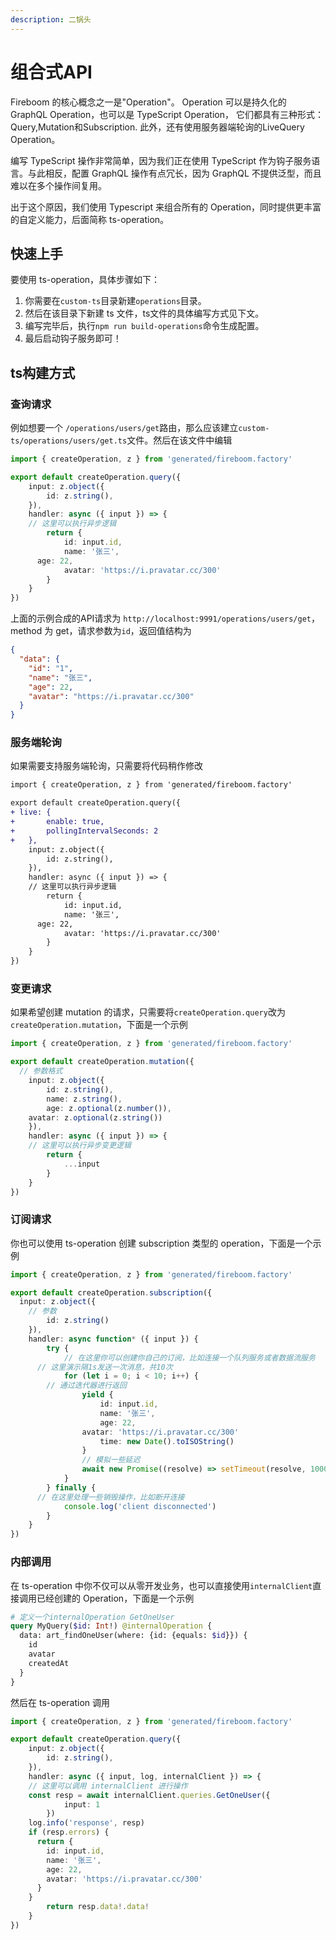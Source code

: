 ```yaml
---
description: 二锅头
---
```


# 组合式API

Fireboom 的核心概念之一是"Operation"。 Operation 可以是持久化的 GraphQL Operation，也可以是 TypeScript Operation， 它们都具有三种形式：Query,Mutation和Subscription. 此外，还有使用服务器端轮询的LiveQuery Operation。

编写 TypeScript 操作非常简单，因为我们正在使用 TypeScript 作为钩子服务语言。与此相反，配置 GraphQL 操作有点冗长，因为 GraphQL 不提供泛型，而且难以在多个操作间复用。

出于这个原因，我们使用 Typescript 来组合所有的 Operation，同时提供更丰富的自定义能力，后面简称 ts-operation。

## 快速上手

要使用 ts-operation，具体步骤如下：

1. 你需要在`custom-ts`目录新建`operations`目录。
2. 然后在该目录下新建 ts 文件，ts文件的具体编写方式见下文。
3. 编写完毕后，执行`npm run build-operations`命令生成配置。
4. 最后启动钩子服务即可！

## ts构建方式

### 查询请求

例如想要一个 `/operations/users/get`路由，那么应该建立`custom-ts/operations/users/get.ts`文件。然后在该文件中编辑

```ts
import { createOperation, z } from 'generated/fireboom.factory'

export default createOperation.query({
	input: z.object({
		id: z.string(),
	}),
	handler: async ({ input }) => {
    // 这里可以执行异步逻辑
		return {
			id: input.id,
			name: '张三',
      age: 22,
			avatar: 'https://i.pravatar.cc/300'
		}
	}
})
```

上面的示例合成的API请求为 `http://localhost:9991/operations/users/get`，method 为 get，请求参数为`id`，返回值结构为

```json
{
  "data": {
    "id": "1",
    "name": "张三",
    "age": 22,
    "avatar": "https://i.pravatar.cc/300"
  }
}
```

### 服务端轮询

如果需要支持服务端轮询，只需要将代码稍作修改

```diff
import { createOperation, z } from 'generated/fireboom.factory'

export default createOperation.query({
+ live: {
+		enable: true,
+		pollingIntervalSeconds: 2
+	},
	input: z.object({
		id: z.string(),
	}),
	handler: async ({ input }) => {
    // 这里可以执行异步逻辑
		return {
			id: input.id,
			name: '张三',
      age: 22,
			avatar: 'https://i.pravatar.cc/300'
		}
	}
})
```

### 变更请求

如果希望创建 mutation 的请求，只需要将`createOperation.query`改为`createOperation.mutation`，下面是一个示例

```ts
import { createOperation, z } from 'generated/fireboom.factory'

export default createOperation.mutation({
  // 参数格式
	input: z.object({
		id: z.string(),
		name: z.string(),
		age: z.optional(z.number()),
    avatar: z.optional(z.string())
	}),
	handler: async ({ input }) => {
    // 这里可以执行异步变更逻辑
		return {
			...input
		}
	}
})
```

### &#x20;订阅请求

你也可以使用 ts-operation 创建 subscription 类型的 operation，下面是一个示例

```ts
import { createOperation, z } from 'generated/fireboom.factory'

export default createOperation.subscription({
  input: z.object({
    // 参数
		id: z.string()
	}),
	handler: async function* ({ input }) {
		try {
			// 在这里你可以创建你自己的订阅，比如连接一个队列服务或者数据流服务
      // 这里演示隔1s发送一次消息，共10次
			for (let i = 0; i < 10; i++) {
        // 通过迭代器进行返回
				yield {
					id: input.id,
					name: '张三',
					age: 22,
			    avatar: 'https://i.pravatar.cc/300'
					time: new Date().toISOString()
				}
				// 模拟一些延迟
				await new Promise((resolve) => setTimeout(resolve, 1000))
			}
		} finally {
      // 在这里处理一些销毁操作，比如断开连接
			console.log('client disconnected')
		}
	}
})
```

### 内部调用

在 ts-operation 中你不仅可以从零开发业务，也可以直接使用`internalClient`直接调用已经创建的 Operation，下面是一个示例

```graphql
# 定义一个internalOperation GetOneUser
query MyQuery($id: Int!) @internalOperation {
  data: art_findOneUser(where: {id: {equals: $id}}) {
    id
    avatar
    createdAt
  }
}
```

然后在 ts-operation 调用

```ts
import { createOperation, z } from 'generated/fireboom.factory'

export default createOperation.query({
	input: z.object({
		id: z.string(),
	}),
	handler: async ({ input, log, internalClient }) => {
    // 这里可以调用 internalClient 进行操作
    const resp = await internalClient.queries.GetOneUser({
			input: 1
		})
    log.info('response', resp)
    if (resp.errors) {
      return {
        id: input.id,
        name: '张三',
        age: 22,
        avatar: 'https://i.pravatar.cc/300'
      }
    }
		return resp.data!.data!
	}
})
```
